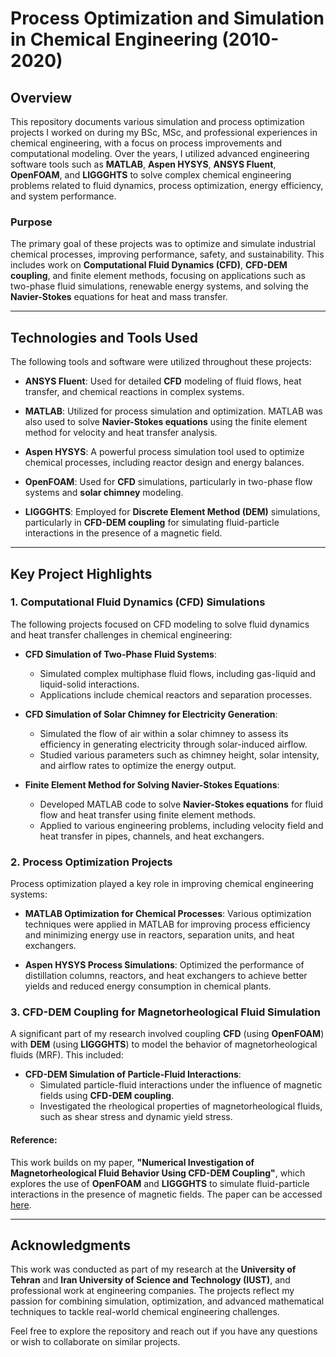 # Process Optimization and Simulation in Chemical Engineering (2010-2020)

## Overview
This repository documents various simulation and process optimization projects I worked on during my BSc, MSc, and professional experiences in chemical engineering, with a focus on process improvements and computational modeling. Over the years, I utilized advanced engineering software tools such as **MATLAB**, **Aspen HYSYS**, **ANSYS Fluent**, **OpenFOAM**, and **LIGGGHTS** to solve complex chemical engineering problems related to fluid dynamics, process optimization, energy efficiency, and system performance.

### Purpose
The primary goal of these projects was to optimize and simulate industrial chemical processes, improving performance, safety, and sustainability. This includes work on **Computational Fluid Dynamics (CFD)**, **CFD-DEM coupling**, and finite element methods, focusing on applications such as two-phase fluid simulations, renewable energy systems, and solving the **Navier-Stokes** equations for heat and mass transfer.

---

## Technologies and Tools Used
The following tools and software were utilized throughout these projects:

- **ANSYS Fluent**: Used for detailed **CFD** modeling of fluid flows, heat transfer, and chemical reactions in complex systems.
  
- **MATLAB**: Utilized for process simulation and optimization. MATLAB was also used to solve **Navier-Stokes equations** using the finite element method for velocity and heat transfer analysis.

- **Aspen HYSYS**: A powerful process simulation tool used to optimize chemical processes, including reactor design and energy balances.

- **OpenFOAM**: Used for **CFD** simulations, particularly in two-phase flow systems and **solar chimney** modeling.

- **LIGGGHTS**: Employed for **Discrete Element Method (DEM)** simulations, particularly in **CFD-DEM coupling** for simulating fluid-particle interactions in the presence of a magnetic field.

---

## Key Project Highlights

### 1. Computational Fluid Dynamics (CFD) Simulations
The following projects focused on CFD modeling to solve fluid dynamics and heat transfer challenges in chemical engineering:

- **CFD Simulation of Two-Phase Fluid Systems**:
   - Simulated complex multiphase fluid flows, including gas-liquid and liquid-solid interactions.
   - Applications include chemical reactors and separation processes.

- **CFD Simulation of Solar Chimney for Electricity Generation**:
   - Simulated the flow of air within a solar chimney to assess its efficiency in generating electricity through solar-induced airflow.
   - Studied various parameters such as chimney height, solar intensity, and airflow rates to optimize the energy output.

- **Finite Element Method for Solving Navier-Stokes Equations**:
   - Developed MATLAB code to solve **Navier-Stokes equations** for fluid flow and heat transfer using finite element methods.
   - Applied to various engineering problems, including velocity field and heat transfer in pipes, channels, and heat exchangers.

### 2. Process Optimization Projects
Process optimization played a key role in improving chemical engineering systems:

- **MATLAB Optimization for Chemical Processes**: Various optimization techniques were applied in MATLAB for improving process efficiency and minimizing energy use in reactors, separation units, and heat exchangers.

- **Aspen HYSYS Process Simulations**: Optimized the performance of distillation columns, reactors, and heat exchangers to achieve better yields and reduced energy consumption in chemical plants.

### 3. CFD-DEM Coupling for Magnetorheological Fluid Simulation
A significant part of my research involved coupling **CFD** (using **OpenFOAM**) with **DEM** (using **LIGGGHTS**) to model the behavior of magnetorheological fluids (MRF). This included:

- **CFD-DEM Simulation of Particle-Fluid Interactions**:
   - Simulated particle-fluid interactions under the influence of magnetic fields using **CFD-DEM coupling**.
   - Investigated the rheological properties of magnetorheological fluids, such as shear stress and dynamic yield stress.

#### Reference:
This work builds on my paper, **"Numerical Investigation of Magnetorheological Fluid Behavior Using CFD-DEM Coupling"**, which explores the use of **OpenFOAM** and **LIGGGHTS** to simulate fluid-particle interactions in the presence of magnetic fields. The paper can be accessed [here](https://arc.aiaa.org/doi/epdf/10.2514/1.T5656).

---

## Acknowledgments
This work was conducted as part of my research at the **University of Tehran** and **Iran University of Science and Technology (IUST)**, and professional work at engineering companies. The projects reflect my passion for combining simulation, optimization, and advanced mathematical techniques to tackle real-world chemical engineering challenges.

Feel free to explore the repository and reach out if you have any questions or wish to collaborate on similar projects.
